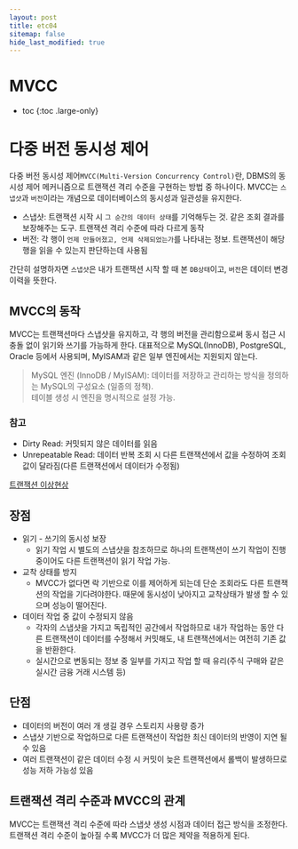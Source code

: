 ```yaml
---
layout: post
title: etc04
sitemap: false
hide_last_modified: true
---
```

# MVCC

* toc
{:toc .large-only}

# 다중 버전 동시성 제어
다중 버전 동시성 제어`MVCC(Multi-Version Concurrency Control)`란, DBMS의 동시성 제어 메커니즘으로 트랜잭션 격리 수준을 구현하는 방법 중 하나이다.
MVCC는 `스냅샷`과 `버전`이라는 개념으로 데이터베이스의 동시성과 일관성을 유지한다.

- 스냅샷: 트랜잭션 시작 시 `그 순간의 데이터 상태`를 기억해두는 것. 같은 조회 결과를 보장해주는 도구. 트랜잭션 격리 수준에 따라 다르게 동작
- 버전: 각 행이 `언제 만들어졌고, 언제 삭제되었는가`를 나타내는 정보. 트랜잭션이 해당 행을 읽을 수 있는지 판단하는데 사용됨

간단히 설명하자면 `스냅샷`은 내가 트랜잭션 시작 할 때 본 `DB상태`이고, `버전`은 데이터 변경 이력을 뜻한다.  

## MVCC의 동작
MVCC는 트랜잭션마다 스냅샷을 유지하고, 각 행의 버전을 관리함으로써 동시 접근 시 충돌 없이 읽기와 쓰기를 가능하게 한다.
대표적으로 MySQL(InnoDB), PostgreSQL, Oracle 등에서 사용되며, MyISAM과 같은 일부 엔진에서는 지원되지 않는다.

> MySQL 엔진 (InnoDB / MyISAM): 데이터를 저장하고 관리하는 방식을 정의하는 MySQL의 구성요소 (일종의 정책).  
> 테이블 생성 시 엔진을 명시적으로 설정 가능.

### 참고
- Dirty Read: 커밋되지 않은 데이터를 읽음
- Unrepeatable Read: 데이터 반복 조회 시 다른 트랜잭션에서 값을 수정하여 조회 값이 달라짐(다른 트랜잭션에서 데이터가 수정됨)

[트랜잭션 이상현상](https://xxyoonxx.github.io/etc/2024-12-30-etc03/#%EC%A3%BC%EC%9A%94-%ED%8A%B8%EB%9E%9C%EC%9E%AD%EC%85%98-%EC%9D%B4%EC%83%81)

## 장점
- 읽기 - 쓰기의 동시성 보장
  - 읽기 작업 시 별도의 스냅샷을 참조하므로 하나의 트랜잭션이 쓰기 작업이 진행 중이어도 다른 트랜잭션이 읽기 작업 가능.
- 교착 상태를 방지
  - MVCC가 없다면 락 기반으로 이를 제어하게 되는데 단순 조회라도 다른 트랜잭션의 작업을 기다려야한다. 때문에 동시성이 낮아지고 교착상태가 발생 할 수 있으며 성능이 떨어진다.
- 데이터 작업 중 값이 수정되지 않음
  - 각자의 스냅샷을 가지고 독립적인 공간에서 작업하므로 내가 작업하는 동안 다른 트랜잭션이 데이터를 수정해서 커밋해도, 내 트랜잭션에서는 여전히 기존 값을 반환한다.
  - 실시간으로 변동되는 정보 중 일부를 가지고 작업 할 때 유리(주식 구매와 같은 실시간 금융 거래 시스템 등)

## 단점
- 데이터의 버전이 여러 개 생길 경우 스토리지 사용량 증가
- 스냅샷 기반으로 작업하므로 다른 트랜잭션이 작업한 최신 데이터의 반영이 지연 될 수 있음
- 여러 트랜잭션이 같은 데이터 수정 시 커밋이 늦은 트랜잭션에서 롤백이 발생하므로 성능 저하 가능성 있음

## 트랜잭션 격리 수준과 MVCC의 관계
MVCC는 트랜잭션 격리 수준에 따라 스냅샷 생성 시점과 데이터 접근 방식을 조정한다.  
트랜잭션 격리 수준이 높아질 수록 MVCC가 더 많은 제약을 적용하게 된다.